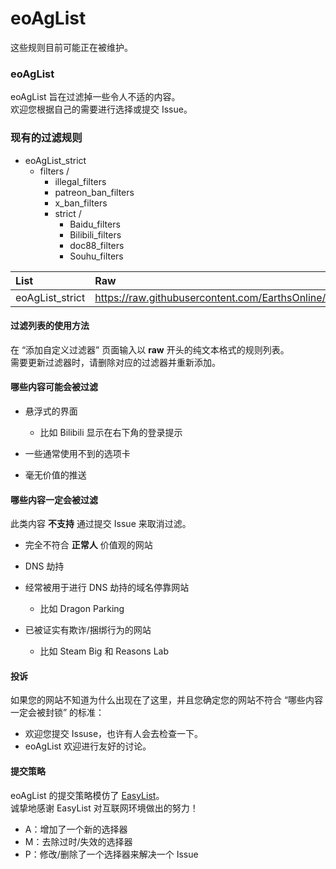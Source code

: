 # eoAgList
这些规则目前可能正在被维护。

### eoAgList
eoAgList 旨在过滤掉一些令人不适的内容。  
欢迎您根据自己的需要进行选择或提交 Issue。  

### 现有的过滤规则
* eoAgList_strict
  * filters /
    * illegal_filters
    * patreon_ban_filters
    * x_ban_filters
    * strict /
      * Baidu_filters
      * Bilibili_filters
      * doc88_filters
      * Souhu_filters

  
|List|Raw|
|:-|:-|
|eoAgList_strict|https://raw.githubusercontent.com/EarthsOnline/eoAgList/refs/heads/main/eoAgList/eoAgList_strict.txt|

#### 过滤列表的使用方法
在 “添加自定义过滤器” 页面输入以 **raw** 开头的纯文本格式的规则列表。  
需要更新过滤器时，请删除对应的过滤器并重新添加。

#### 哪些内容可能会被过滤
* 悬浮式的界面

  * 比如 Bilibili 显示在右下角的登录提示

* 一些通常使用不到的选项卡
* 毫无价值的推送

#### 哪些内容一定会被过滤
此类内容 **不支持** 通过提交 Issue 来取消过滤。  

* 完全不符合 **正常人** 价值观的网站
* DNS 劫持
* 经常被用于进行 DNS 劫持的域名停靠网站

  * 比如 Dragon Parking

* 已被证实有欺诈/捆绑行为的网站

  * 比如 Steam Big 和 Reasons Lab

#### 投诉
如果您的网站不知道为什么出现在了这里，并且您确定您的网站不符合 “哪些内容一定会被封锁” 的标准：  
* 欢迎您提交 Issuse，也许有人会去检查一下。  
* eoAgList 欢迎进行友好的讨论。

#### 提交策略
eoAgList 的提交策略模仿了 [EasyList](https://github.com/easylist/easylist/?tab=readme-ov-file#commit-policy)。  
诚挚地感谢 EasyList 对互联网环境做出的努力！  

* A：增加了一个新的选择器
* M：去除过时/失效的选择器
* P：修改/删除了一个选择器来解决一个 Issue
